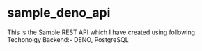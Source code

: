 # sample_deno_api
This is the Sample REST API which I have created using following Techonolgy
Backend:- DENO, PostgreSQL

